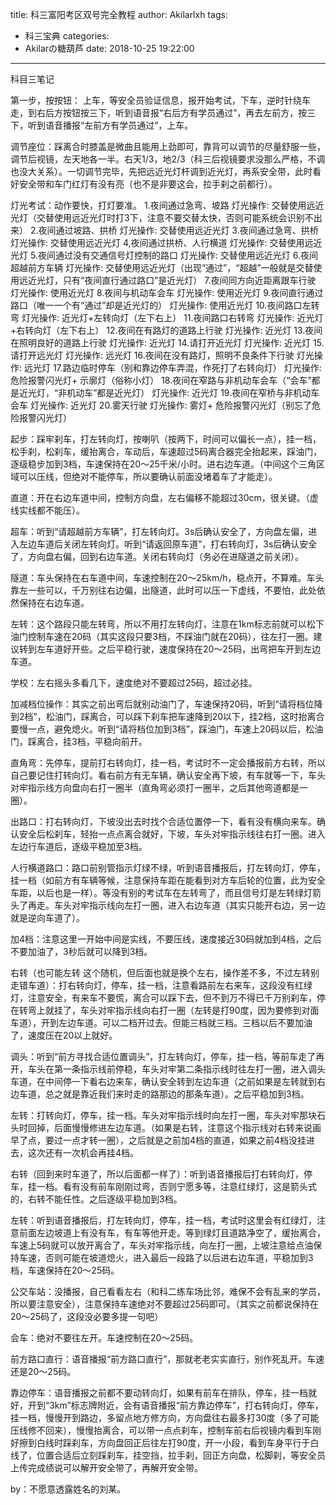 title: 科三富阳考区双号完全教程
author: Akilarlxh
tags:
  - 科三宝典
categories:
  - Akilarの糖葫芦
date: 2018-10-25 19:22:00
---
科目三笔记

第一步，按按钮：
上车，等安全员验证信息，报开始考试，下车，逆时针绕车走，到右后方按钮按三下，听到语音报“右后方有学员通过”，再去左前方，按三下，听到语音播报“左前方有学员通过”，上车。

调节座位：踩离合时膝盖是微曲且能用上劲即可，靠背可以调节的尽量舒服一些，调节后视镜，左天地各一半。右天1/3，地2/3（科三后视镜要求没那么严格，不调也没大关系）。一切调节完毕，先把远近光灯杆调到近光灯，再系安全带，此时看好安全带和车门红灯有没有亮（也不是非要这会，拉手刹之前都行）。

灯光考试：动作要快，打灯要准。
1.夜间通过急弯、坡路
灯光操作: 交替使用远近光灯（交替使用远近光灯时打3下，注意不要交替太快，否则可能系统会识别不出来）
2.夜间通过坡路、拱桥
灯光操作: 交替使用远近光灯
3.夜间通过急弯、拱桥
灯光操作: 交替使用远近光灯
4,夜间通过拱桥、人行横道
灯光操作: 交替使用远近光灯
5.夜间通过没有交通信号灯控制的路口
灯光操作: 交替使用远近光灯
6.夜间超越前方车辆
灯光操作: 交替使用远近光灯（出现“通过”，“超越”一般就是交替使用远近光灯，只有“夜间直行通过路口”是近光灯）
7.夜间同方向近距离跟车行驶
灯光操作: 使用近光灯
8.夜间与机动车会车
灯光操作: 使用近光灯
9.夜间直行通过路口（唯一一个有“通过”却是近光灯的）
灯光操作: 使用近光灯
10.夜间路口左转弯
灯光操作: 近光灯+左转向灯（左下右上）
11.夜间路口右转弯
灯光操作: 近光灯+右转向灯（左下右上）
12.夜间在有路灯的道路上行驶
灯光操作: 近光灯
13.夜间在照明良好的道路上行驶
灯光操作: 近光灯
14.请打开近光灯
灯光操作: 近光灯
15.请打开远光灯
灯光操作: 远光灯
16.夜间在没有路灯，照明不良条件下行驶
灯光操作: 远光灯
17.路边临时停车（别和靠边停车弄混，作死打了右转向灯）
灯光操作: 危险报警闪光灯+ 示廓灯（俗称小灯）
18.夜间在窄路与非机动车会车（“会车”都是近光灯，“非机动车”都是近光灯）
灯光操作: 近光灯
19.夜间在窄桥与非机动车会车
灯光操作: 近光灯
20.雾天行驶
灯光操作: 雾灯+ 危险报警闪光灯（别忘了危险报警闪光灯）

起步：踩牢刹车，打左转向灯，按喇叭（按两下，时间可以偏长一点），挂一档，松手刹，松刹车，缓抬离合，车动后，车速超过5码离合器完全抬起来，踩油门，逐级稳步加到3档，车速保持在20～25千米/小时。进右边车道。（中间这个三角区域可以压线，但绝对不能停车，所以要确认前面没堵着车了才能走）。

直道：开在右边车道中间，控制方向盘，左右偏移不能超过30cm，很关键。（虚线实线都不能压）。

超车：听到“请超越前方车辆”，打左转向灯。3s后确认安全了，方向盘左偏，进入左边车道后关闭左转向灯。听到“请返回原车道”，打右转向灯，3s后确认安全了，方向盘右偏，回到右边车道。关闭右转向灯（务必在进隧道之前关闭）。

隧道：车头保持在右车道中间，车速控制在20～25km/h，稳点开，不算难。车头靠左一些可以，千万别往右边偏，出隧道，此时可以压一下虚线，不要怕，此处依然保持在右边车道。

左转：这个路段只能左转弯，所以不用打左转向灯，注意在1km标志前就可以松下油门控制车速在20码（其实这段只要3档，不踩油门就在20码），往左打一圈。建议转到左车道好开些。之后平稳行驶，速度保持在20～25码，出弯把车开到左边车道。

学校：左右摇头多看几下，速度绝对不要超过25码，超过必挂。

加减档位操作：其实之前出弯后就别动油门了，车速保持20码，听到“请将档位降到2档”，松油门，踩离合，可以踩下刹车把车速降到20以下，挂2档，这时抬离合要慢一点，避免熄火。听到“请将档位加到3档”，踩油门，车速上20码以后，松油门，踩离合，挂3档，平稳向前开。

直角弯：先停车，提前打右转向灯，挂一档，考试时不一定会播报前方右转，所以自己要记住打转向灯。看右前方有无车辆，确认安全再下坡，有车就等一下，车头对牢指示线方向盘向右打一圈半（直角弯必须打一圈半，之后其他弯道都是一圈）。

出路口：打右转向灯，下坡没出去时找个合适位置停一下，看有没有横向来车。确认安全后松刹车，轻抬一点点离合就好，下坡，车头对牢指示线往右打一圈。进入左边行车道后，逐级平稳加至3档。

人行横道路口：路口前别管指示灯绿不绿，听到语音播报后，打左转向灯，停车，挂一档（如前方有车辆等候，注意保持车距在能看到对方车后轮的位置，此为安全车距，以后也是一样）。等没有别的考试车在左转弯了，而且信号灯是左转绿灯箭头了再走。车头对牢指示线向左打一圈，进入右边车道（其实只能开右边，另一边就是逆向车道了）。

加4档：注意这里一开始中间是实线，不要压线，速度接近30码就加到4档，之后不要加油了，3秒后就可以降到3档。

右转（也可能左转 这个随机，但后面也就是换个左右，操作差不多，不过左转别走错车道）：打右转向灯，停车，挂一档，注意看路前左右来车，这段没有红绿灯，注意安全，有来车不要慌，离合可以踩下去，但不到万不得已千万别刹车，停在转弯上就挂了，车头对牢指示线向右打一圈（左转是打90度，因为要修到对面车道），开到左边车道。可以二档开过去。但能三档就三档。三档以后不要加油了，速度压在20以上就好。

调头：听到“前方寻找合适位置调头”，打左转向灯，停车，挂一档，等前车走了再开，车头在第一条指示线前停稳，车头对牢第二条指示线时往左打一圈，进入调头车道，在中间停一下看右边来车，确认安全转到左边车道（之前如果是左转就到右边车道，总之就是靠近我们来时走的路那边的那条车道）。之后平稳加到3档。

左转：打转向灯，停车，挂一档。车头对牢指示线时向左打一圈，车头对牢那块石头时回掉，后面慢慢修进左边车道。（如果是右转，注意这个指示线对右转来说画早了点，要过一点才转一圈），之后就是之前加4档的直道，如果之前4档没挂进去，这次还有一次机会再挂4档。

右转（回到来时车道了，所以后面都一样了）：听到语音播报后打右转向灯，停车，挂一档。看有没有前车刚刚过弯，否则宁愿多等，注意红绿灯，这是箭头式的，右转不能任性。之后逐级平稳加到3档。

左转：听到语音播报后，打左转向灯，停车，挂一档，考试时这里会有红绿灯，注意前面左边坡道上有没有车，有车等他开走。等到绿灯且道路净空了，缓抬离合，车速上5码就可以放开离合了，车头对牢指示线，向左打一圈，上坡注意给点油保持车速，否则可能在坡道熄火，进入最后一段路了以后进右边车道，平稳加到3档，车速保持在20～25码。

公交车站：没播报，自己看看左右（和科二练车场比邻，难保不会有乱来的学员，所以要注意安全），注意保持车速绝对不要超过25码即可。（其实之前都说保持在20～25码了，这段没必要多提一句吧）

会车：绝对不要往左开。车速控制在20～25码。

前方路口直行：语音播报“前方路口直行”，那就老老实实直行，别作死乱开。车速还是20～25码。

靠边停车：语音播报之前都不要动转向灯，如果有前车在排队，停车，挂一档就好，开到“3km”标志牌附近，会有语音播报“前方靠边停车”，打右转向灯，停车，挂一档，慢慢开到路边，多留点地方修方向，方向盘往右最多打30度（多了可能压线修不回来），慢慢抬离合，可以带一点点刹车，控制车前右后视镜内看到车刚好擦到白线时踩刹车，方向盘回正后往左打90度，开一小段，看到车身平行于白线了，位置合适后立刻踩刹车，挂空挡，拉手刹，回正方向盘，松脚刹，等安全员上传完成绩说可以解开安全带了，再解开安全带。


by：不愿意透露姓名的刘某。




